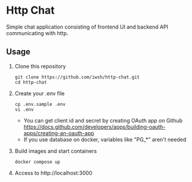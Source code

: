 # Http Chat

Simple chat application consisting of frontend UI and backend API communicating with http.

## Usage

1. Clone this repository
    ```
    git clone https://github.com/iwsh/http-chat.git
    cd http-chat
    ```

1. Create your .env file
    ```
    cp .env.sample .env
    vi .env
    ```
    - You can get client id and secret by creating OAuth app on Github
        https://docs.github.com/developers/apps/building-oauth-apps/creating-an-oauth-app
    - If you use database on docker, variables like "PG_*" aren't needed



1. Build images and start containers
    ```
    docker compose up
    ```

1. Access to http://localhost:3000
